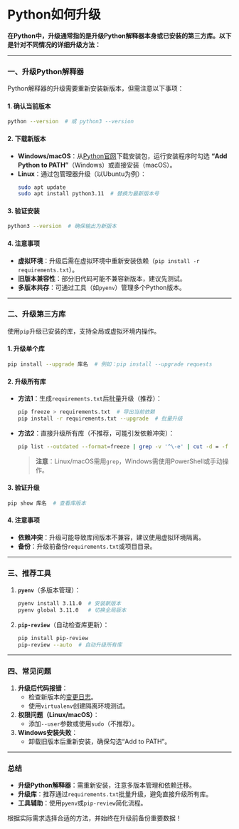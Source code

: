 # Python如何升级
__在Python中，升级通常指的是升级Python解释器本身或已安装的第三方库。以下是针对不同情况的详细升级方法：__

---

### **一、升级Python解释器**
Python解释器的升级需要重新安装新版本，但需注意以下事项：

#### **1. 确认当前版本**
```bash
python --version  # 或 python3 --version
```

#### **2. 下载新版本**
- **Windows/macOS**：从[Python官网](https://www.python.org/downloads/)下载安装包，运行安装程序时勾选 **“Add Python to PATH”**（Windows）或直接安装（macOS）。
- **Linux**：通过包管理器升级（以Ubuntu为例）：
  ```bash
  sudo apt update
  sudo apt install python3.11  # 替换为最新版本号
  ```

#### **3. 验证安装**
```bash
python3 --version  # 确保输出为新版本
```

#### **4. 注意事项**
- **虚拟环境**：升级后需在虚拟环境中重新安装依赖（`pip install -r requirements.txt`）。
- **旧版本兼容性**：部分旧代码可能不兼容新版本，建议先测试。
- **多版本共存**：可通过工具（如`pyenv`）管理多个Python版本。

---

### **二、升级第三方库**
使用`pip`升级已安装的库，支持全局或虚拟环境内操作。

#### **1. 升级单个库**
```bash
pip install --upgrade 库名  # 例如：pip install --upgrade requests
```

#### **2. 升级所有库**
- **方法1**：生成`requirements.txt`后批量升级（推荐）：
  ```bash
  pip freeze > requirements.txt  # 导出当前依赖
  pip install -r requirements.txt --upgrade  # 批量升级
  ```
- **方法2**：直接升级所有库（不推荐，可能引发依赖冲突）：
  ```bash
  pip list --outdated --format=freeze | grep -v '^\-e' | cut -d = -f 1 | xargs -n1 pip install -U
  ```
  > **注意**：Linux/macOS需用`grep`，Windows需使用PowerShell或手动操作。

#### **3. 验证升级**
```bash
pip show 库名  # 查看库版本
```

#### **4. 注意事项**
- **依赖冲突**：升级可能导致库间版本不兼容，建议使用虚拟环境隔离。
- **备份**：升级前备份`requirements.txt`或项目目录。

---

### **三、推荐工具**
1. **`pyenv`**（多版本管理）：
   ```bash
   pyenv install 3.11.0  # 安装新版本
   pyenv global 3.11.0   # 切换全局版本
   ```
2. **`pip-review`**（自动检查库更新）：
   ```bash
   pip install pip-review
   pip-review --auto  # 自动升级所有库
   ```

---

### **四、常见问题**
1. **升级后代码报错**：
   - 检查新版本的[变更日志](https://docs.python.org/3/whatsnew/)。
   - 使用`virtualenv`创建隔离环境测试。
2. **权限问题（Linux/macOS）**：
   - 添加`--user`参数或使用`sudo`（不推荐）。
3. **Windows安装失败**：
   - 卸载旧版本后重新安装，确保勾选“Add to PATH”。

---

### **总结**
- **升级Python解释器**：需重新安装，注意多版本管理和依赖迁移。
- **升级库**：推荐通过`requirements.txt`批量升级，避免直接升级所有库。
- **工具辅助**：使用`pyenv`或`pip-review`简化流程。

根据实际需求选择合适的方法，并始终在升级前备份重要数据！
